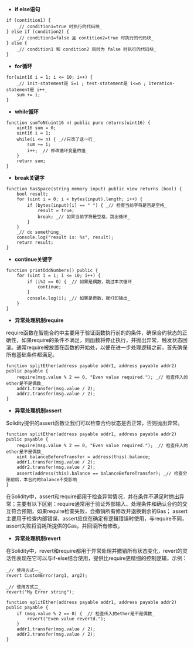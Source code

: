 - **if else语句**
```
if (contition1) {
    _// condition1=true 时执行的代码块_
} else if (condition2) {
    _// condition1=false 且 contition2=true 时执行的代码块_
} else {
    _// condition1 和 condition2 同时为 false 时执行的代码块_
}
```
- **for循环**
```
for(uint16 i = 1; i <= 10; i++) {
    _// init-statement是 i=1 ; test-statement是 i<=n ; iteration-statement是 i++_
    sum += i;
}
```

- **while循环**
```
function sumToN(uint16 n) public pure returns(uint16) {
    uint16 sum = 0;
    uint16 i = 1; 
    while(i <= n) { _//只改了这一行_
        sum += i;
        i++; _// 修改循环变量的值_
    }
    return sum;
}
```

- **break关键字**
```
function hasSpace(string memory input) public view returns (bool) {
    bool result;
    for (uint i = 0; i < bytes(input).length; i++) {
        if (bytes(input)[i] == " ") { _// 检查当前字符是否是空格_
            result = true;
            break; _// 如果当前字符是空格，跳出循环_
        }
    }
    _// do something_
    console.log("result is: %s", result);
    return result;
}
```
- **continue关键字**
```
function printOddNumbers() public {
    for (uint i = 1; i <= 10; i++) {
        if (i%2 == 0) { _// 如果是偶数，跳过本次循环_
            continue;
        }
        console.log(i); _// 如果是奇数，就打印输出_
    }
}
```
- **异常处理机制require**

require函数在智能合约中主要用于验证函数执行前的的条件，确保合约状态的正确性，如果require的条件不满足，则函数将停止执行，并抛出异常，触发状态回滚。通常require被放置在函数的开始处，以便在进一步处理逻辑之前，首先确保所有基础条件都满足。

```
function splitEther(address payable addr1, address payable addr2) public payable {
    require(msg.value % 2 == 0, "Even value required."); _// 检查传入的ether是不是偶数_
    addr1.transfer(msg.value / 2);
    addr2.transfer(msg.value / 2);
}
```

- **异常处理机制assert**

Solidity提供的assert函数让我们可以检查合约状态是否正常，否则抛出异常。
```
function splitEther(address payable addr1, address payable addr2) public payable {
    require(msg.value % 2 == 0, "Even value required."); _// 检查传入的ether是不是偶数_
    uint balanceBeforeTransfer = address(this).balance;
    addr1.transfer(msg.value / 2);
    addr2.transfer(msg.value / 2);
    assert(address(this).balance == balanceBeforeTransfer); _// 检查分账前后，本合约的balance不受影响_
}
```
在Solidity中，assert和require都用于检查异常情况，并在条件不满足时抛出异常；主要有以下区别：require通常用于验证外部输入、处理条件和确认合约的交互符合预期，如果require检查失败，会撤销所有修改并退换剩余的Gas； assert主要用于检查内部错误，assert应仅在确定有逻辑错误时使用，与require不同，assert失败将消耗所提供的Gas，并回滚所有修改。

- **异常处理机制revert**

在Solidity中，revert和require都用于异常处理并撤销所有状态变化，revert的灵活性表现在它可以与if-else结合使用，提供比require更精细的控制逻辑，示例：
```
_// 使用方式一_
revert CustomError(arg1, arg2);

_// 使用方式二_
revert("My Error string");
```
```
function splitEther(address payable addr1, address payable addr2) public payable {
    if (msg.value % 2 == 0) { _// 检查传入的ether是不是偶数_
        revert("Even value revertd.");
    } 
    addr1.transfer(msg.value / 2);
    addr2.transfer(msg.value / 2);
}
```

